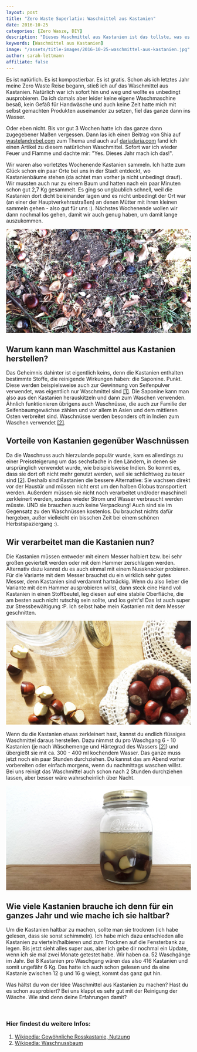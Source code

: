 ```yaml
---
layout: post
title: "Zero Waste Superlativ: Waschmittel aus Kastanien"
date: 2016-10-25
categories: [Zero Wasze, DIY]
description: "Dieses Waschmittel aus Kastanien ist das tollste, was es gibt, wenn man Zero Waste leben möchte. Es ist kompostierbar, umsonst und ganz natürlich."
keywords: [Waschmittel aus Kastanien]
image: "/assets/title-images/2016-10-25-waschmittel-aus-kastanien.jpg"
author: sarah-lettmann
affiliate: false
---
```

Es ist natürlich. Es ist kompostierbar. Es ist gratis. Schon als ich letztes Jahr meine Zero Waste Reise begann, stieß ich auf das Waschmittel aus Kastanien. Natürlich war ich sofort hin und weg und wollte es unbedingt ausprobieren. Da ich damals aber leider keine eigene Waschmaschine besaß, kein Gefäß für Handwäsche und auch keine Zeit hatte mich mit selbst gemachten Produkten auseinander zu setzen, fiel das ganze dann ins Wasser.

Oder eben nicht. Bis vor gut 3 Wochen hatte ich das ganze dann zugegebener Maßen vergessen. Dann las ich einen Beitrag von Shia auf [wastelandrebel.com](http://wastelandrebel.com/) zum Thema und auch auf [dariadaria.com](http://dariadaria.com/) fand ich einen Artikel zu diesem natürlichen Waschmittel. Sofort war ich wieder Feuer und Flamme und dachte mir: "Yes. Dieses Jahr mach ich das!".

Wir waren also vorletztes Wochenende Kastanien sammeln. Ich hatte zum Glück schon ein paar Orte bei uns in der Stadt entdeckt, wo Kastanienbäume stehen (da achtet man vorher ja nicht unbedingt drauf). Wir mussten auch nur zu einem Baum und hatten nach ein paar Minuten schon gut 2,7 Kg gesammelt. Es ging so unglaublich schnell, weil die Kastanien dort dicht beieinander lagen und es nicht unbedingt der Ort war (an einer der Hauptverkehrsstraßen) an denen Mütter mit ihren kleinen sammeln gehen - also gut für uns :). Nächstes Wochenende wollen wir dann nochmal los gehen, damit wir auch genug haben, um damit lange auszukommen.

![Sammeln der Kastanien](/assets/inpost-images/2016-10-25-kastanien-sammeln.jpg "© {{ site.title }}")

## Warum kann man Waschmittel aus Kastanien herstellen?
Das Geheimnis dahinter ist eigentlich keins, denn die Kastanien enthalten bestimmte Stoffe, die reinigende Wirkungen haben: die Saponine. Punkt. Diese werden beispielsweise auch zur Gewinnung von Seifenpulver verwendet, was eigentlich nur Waschmittel sind [[1]](#quellen). Die Saponine kann man also aus den Kastanien herauskitzeln und dann zum Waschen verwenden. Ähnlich funktionieren übrigens auch Waschnüsse, die auch zur Familie der Seifenbaumgewächse zählen und vor allem in Asien und dem mittleren Osten verbreitet sind. Waschnüsse werden besonders oft in Indien zum Waschen verwendet [[2]](#quellen).

## Vorteile von Kastanien gegenüber Waschnüssen
Da die Waschnuss auch hierzulande populär wurde, kam es allerdings zu einer Preissteigerung um das sechsfache in den Ländern, in denen sie ursprünglich verwendet wurde, wie beispielsweise Indien. So kommt es, dass sie dort oft nicht mehr genutzt werden, weil sie schlichtweg zu teuer sind [[2]](#quellen). Deshalb sind Kastanien die bessere Alternative: Sie wachsen direkt vor der Haustür und müssen nicht erst um den halben Globus transportiert werden. Außerdem müssen sie nicht noch verarbeitet und/oder maschinell zerkleinert werden, sodass wieder Strom und Wasser verbraucht werden müsste. UND sie brauchen auch keine Verpackung! Auch sind sie im Gegensatz zu den Waschnüssen kostenlos. Du brauchst nichts dafür hergeben, außer vielleicht ein bisschen Zeit bei einem schönen Herbstspaziergang :).

## Wir verarbeitet man die Kastanien nun?
Die Kastanien müssen entweder mit einem Messer halbiert bzw. bei sehr großen geviertelt werden oder mit dem Hammer zerschlagen werden. Alternativ dazu kannst du es auch einmal mit einem Nussknacker probieren. Für die Variante mit dem Messer brauchst du ein wirklich sehr gutes Messer, denn Kastanien sind verdammt hartnäckig. Wenn du also lieber die Variante mit dem Hammer ausprobieren willst, dann steck eine Hand voll Kastanien in einen Stoffbeutel, leg diesen auf eine stabile Oberfläche, die am besten auch nicht rutschig sein sollte, und los geht's! Das ist auch super zur Stressbewältigung :P. Ich selbst habe mein Kastanien mit dem Messer geschnitten.

![Kastanien zerteilen](/assets/inpost-images/2016-10-25-kastanien-zerteilen.jpg "© {{ site.title }}")

Wenn du die Kastanien etwas zerkleinert hast, kannst du endlich flüssiges Waschmittel daraus herstellen. Dazu nimmst du pro Waschgang 6 - 10 Kastanien (je nach Wäschemenge und Härtegrad des Wassers [[2]](#quellen)) und übergießt sie mit ca. 300 - 400 ml kochendem Wasser. Das ganze muss jetzt noch ein paar Stunden durchziehen. Du kannst das am Abend vorher vorbereiten oder einfach morgens, wenn du nachmittags waschen willst. Bei uns reinigt das Waschmittel auch schon nach 2 Stunden durchziehen lassen, aber besser wäre wahrscheinlich über Nacht.

![Kastanien einweichen](/assets/inpost-images/2016-10-25-kastanien-einweichen.jpg "© {{ site.title }}")

## Wie viele Kastanien brauche ich denn für ein ganzes Jahr und wie mache ich sie haltbar?
Um die Kastanien haltbar zu machen, sollte man sie trocknen (ich habe gelesen, dass sie sonst schimmeln). Ich habe mich dazu entschieden alle Kastanien zu vierteln/halbieren und zum Trocknen auf die Fensterbank zu legen. Bis jetzt sieht alles super aus, aber ich gebe dir nochmal ein Update, wenn ich sie mal zwei Monate getestet habe. Wir haben ca. 52 Waschgänge im Jahr. Bei 8 Kastanien pro Waschgang wären das also 416 Kastanien und somit ungefähr 6 Kg. Das hatte ich auch schon gelesen und da eine Kastanie zwischen 12 g und 16 g wiegt, kommt das ganz gut hin.

<span id="quellen"></span>Was hältst du von der Idee Waschmittel aus Kastanien zu machen? Hast du es schon ausprobiert? Bei uns klappt es sehr gut mit der Reinigung der Wäsche. Wie sind denn deine Erfahrungen damit?

&nbsp;

### Hier findest du weitere Infos:
<ol>
  <li>
    <a href="https://de.wikipedia.org/wiki/Gew%C3%B6hnliche_Rosskastanie#Nutzung">Wikipedia: Gewöhnliche Rosskastanie, Nutzung</a>
  </li>
  <li>
    <a href="https://de.wikipedia.org/wiki/Waschnussbaum">Wikipedia: Waschnussbaum</a>
  </li>
</ol>
